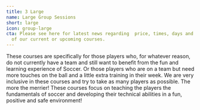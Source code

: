 ```yaml
---
title: 3 Large
name: Large Group Sessions
short: large
icon: group-large
cta: Please see here for latest news regarding  price, times, days and age groups
  of our current or upcoming courses.
---
```


These courses are specifically for those players who, for whatever reason, do not currently have a team and still want to benefit from the fun and learning experience of Soccer. Or those players who are on a team but need more touches on the ball and a little extra training in their week. We are very inclusive in these courses and try to take as many players as possible. The more the merrier! These courses focus on teaching the players the fundamentals of soccer and developing their technical abilities in a fun, positive and safe environment!

